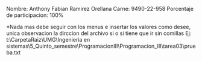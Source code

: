 Nombre: Anthony Fabian Ramirez Orellana 
Carne: 9490-22-958
Porcentaje de participacion: 100%

*Nada mas debe seguir con los menus e insertar los valores como desee, unica observacion la dirccion del archivo si o si tiene que ir sin comillas Ej:
t:\CarpetaRaiz\UMG\Ingenieria en sistemas\5_Quinto_semestre\ProgramacionIII\Programacion_III\tarea03\prueba.txt